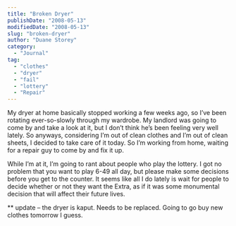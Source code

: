 ```yaml
---
title: "Broken Dryer"
publishDate: "2008-05-13"
modifiedDate: "2008-05-13"
slug: "broken-dryer"
author: "Duane Storey"
category:
  - "Journal"
tag:
  - "clothes"
  - "dryer"
  - "fail"
  - "lottery"
  - "Repair"
---
```


My dryer at home basically stopped working a few weeks ago, so I’ve been rotating ever-so-slowly through my wardrobe. My landlord was going to come by and take a look at it, but I don’t think he’s been feeling very well lately. So anyways, considering I’m out of clean clothes and I’m out of clean sheets, I decided to take care of it today. So I’m working from home, waiting for a repair guy to come by and fix it up.

While I’m at it, I’m going to rant about people who play the lottery. I got no problem that you want to play 6-49 all day, but please make some decisions before you get to the counter. It seems like all I do lately is wait for people to decide whether or not they want the Extra, as if it was some monumental decision that will affect their future lives.

\*\* update – the dryer is kaput. Needs to be replaced. Going to go buy new clothes tomorrow I guess.